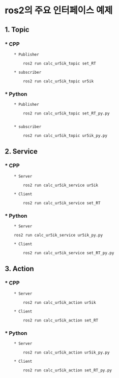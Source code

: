 # ros2의 주요 인터페이스 예제

## 1. Topic

  ### * CPP

        * Publisher

            ros2 run calc_ur5ik_topic set_RT

        * subscriber

            ros2 run calc_ur5ik_topic ur5ik

  ### * Python

        * Publisher

            ros2 run calc_ur5ik_topic set_RT_py.py


        * subscriber

            ros2 run calc_ur5ik_topic ur5ik_py.py


## 2. Service

  ### * CPP

        * Server

            ros2 run calc_ur5ik_service ur5ik

        * Client

            ros2 run calc_ur5ik_service set_RT

  ### * Python

        * Server

        ros2 run calc_ur5ik_service ur5ik_py.py

        * Client

            ros2 run calc_ur5ik_service set_RT_py.py

## 3. Action

  ### * CPP

        * Server

            ros2 run calc_ur5ik_action ur5ik

        * Client

            ros2 run calc_ur5ik_action set_RT

  ### * Python

        * Server

            ros2 run calc_ur5ik_action ur5ik_py.py

        * Client

            ros2 run calc_ur5ik_action set_RT_py.py
